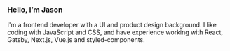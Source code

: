 ### Hello, I’m Jason

I'm a frontend developer with a UI and product design background. 
I like coding with JavaScript and CSS, and have experience working with React, Gatsby, Next.js, Vue.js and styled-components.
